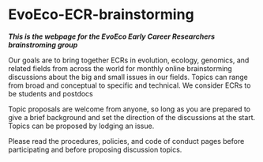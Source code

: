 # EvoEco-ECR-brainstorming

***This is the webpage for the EvoEco Early Career Researchers brainstroming group***

Our goals are to bring together ECRs in evolution, ecology, genomics, and related fields from across the world for monthly online brainstorming discussions about the big and small issues in our fields. Topics can range from broad and conceptual to specific and technical. We consider ECRs to be students and postdocs

Topic proposals are welcome from anyone, so long as you are prepared to give a brief background and set the direction of the discussions at the start. Topics can be proposed by lodging an issue.

Please read the procedures, policies, and code of conduct pages before participating and before proposing discussion topics.

